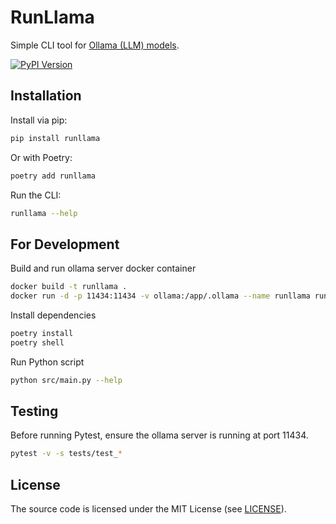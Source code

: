# RunLlama

Simple CLI tool for [Ollama (LLM) models](https://ollama.com/search).

[![PyPI Version](https://img.shields.io/pypi/v/runllama.svg)](https://pypi.org/project/runllama/)

## Installation

Install via pip:

```bash
pip install runllama
```

Or with Poetry:

```bash
poetry add runllama
```

Run the CLI:

```bash
runllama --help
```

## For Development

Build and run ollama server docker container

```bash
docker build -t runllama .
docker run -d -p 11434:11434 -v ollama:/app/.ollama --name runllama runllama 
```

Install dependencies

```bash
poetry install
poetry shell
```

Run Python script

```bash
python src/main.py --help
```

## Testing

Before running Pytest, ensure the ollama server is running at port 11434.

```bash
pytest -v -s tests/test_*
```

## License

The source code is licensed under the MIT License (see [LICENSE](LICENSE)).

